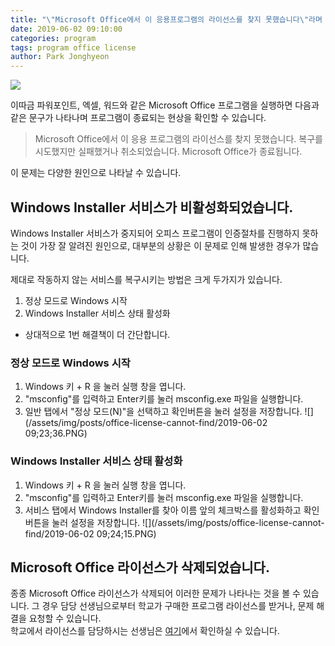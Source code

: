 ```yaml
---
title: "\"Microsoft Office에서 이 응용프로그램의 라이선스를 찾지 못했습니다\"라며 프로그램이 실행되지 않습니다."
date: 2019-06-02 09:10:00
categories: program
tags: program office license
author: Park Jonghyeon
---
```

[![](https://img.shields.io/badge/%EC%A0%81%EC%9A%A9%20%EB%B2%94%EC%9C%84-%EB%B3%B4%ED%8E%B8%EC%A0%81-brightgreen.svg)](/what-is-range-badge/)

이따금 파워포인트, 엑셀, 워드와 같은 Microsoft Office 프로그램을 실행하면 다음과 같은 문구가 나타나며 프로그램이 종료되는 현상을 확인할 수 있습니다.

> Microsoft Office에서 이 응용 프로그램의 라이선스를 찾지 못했습니다. 복구를 시도했지만 실패했거나 취소되었습니다. Microsoft Office가 종료됩니다.

이 문제는 다양한 원인으로 나타날 수 있습니다.

Windows Installer 서비스가 비활성화되었습니다.
----
Windows Installer 서비스가 중지되어 오피스 프로그램이 인증절차를 진행하지 못하는 것이 가장 잘 알려진 원인으로, 대부분의 상황은 이 문제로 인해 발생한 경우가 많습니다.

제대로 작동하지 않는 서비스를 복구시키는 방법은 크게 두가지가 있습니다.

1. 정상 모드로 Windows 시작
1. Windows Installer 서비스 상태 활성화

* 상대적으로 1번 해결책이 더 간단합니다.

### 정상 모드로 Windows 시작
1. Windows 키 + R 을 눌러 실행 창을 엽니다.
1. "msconfig"를 입력하고 Enter키를 눌러 msconfig.exe 파일을 실행합니다.
1. 일반 탭에서 "정상 모드(N)"을 선택하고 확인버튼을 눌러 설정을 저장합니다.
![](/assets/img/posts/office-license-cannot-find/2019-06-02 09;23;36.PNG)

### Windows Installer 서비스 상태 활성화
1. Windows 키 + R 을 눌러 실행 창을 엽니다.
1. "msconfig"를 입력하고 Enter키를 눌러 msconfig.exe 파일을 실행합니다.
1. 서비스 탭에서 Windows Installer를 찾아 이름 앞의 체크박스를 활성화하고 확인버튼을 눌러 설정을 저장합니다.
![](/assets/img/posts/office-license-cannot-find/2019-06-02 09;24;15.PNG)

Microsoft Office 라이선스가 삭제되었습니다.
----
종종 Microsoft Office 라이선스가 삭제되어 이러한 문제가 나타나는 것을 볼 수 있습니다. 그 경우 담당 선생님으로부터 학교가 구매한 프로그램 라이선스를 받거나, 문제 해결을 요청할 수 있습니다.  
학교에서 라이선스를 담당하시는 선생님은 [여기](/sd-technical-support)에서 확인하실 수 있습니다.
